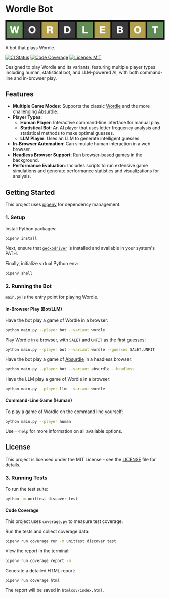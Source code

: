 # Wordle Bot

![](https://github.com/jbordoe/wordle-bot/blob/main/docs/wordlebot_50.png?raw=true)

A bot that plays Wordle.

[![CI Status](https://github.com/jbordoe/wordle-bot/actions/workflows/ci.yml/badge.svg)](https://github.com/jbordoe/wordle-bot/actions/workflows/ci.yml)
[![Code Coverage](https://img.shields.io/badge/coverage-N%25-orange)](https://github.com/jbordoe/wordle-bot/htmlcov/index.html)
[![License: MIT](https://img.shields.io/badge/License-MIT-yellow.svg)](https://opensource.org/licenses/MIT)


Designed to play Wordle and its variants, featuring multiple player types including human, statistical bot, and LLM-powered AI, with both command-line and in-browser play.

## Features

*   **Multiple Game Modes**: Supports the classic [Wordle](https://www.nytimes.com/games/wordle/index.html) and the more challenging [Absurdle](https://qntm.org/wordle).
*   **Player Types**:
    *   **Human Player**: Interactive command-line interface for manual play.
    *   **Statistical Bot**: An AI player that uses letter frequency analysis and statistical methods to make optimal guesses.
    *   **LLM Player**: Uses an LLM to generate intelligent guesses.
*   **In-Browser Automation**: Can simulate human interaction in a web browser.
*   **Headless Browser Support**: Run browser-based games in the background.
*   **Performance Evaluation**: Includes scripts to run extensive game simulations and generate performance statistics and visualizations for analysis.

## Getting Started

This project uses [pipenv](https://pipenv.pypa.io/en/latest/) for dependency management.

### 1. Setup

Install Python packages:

```bash
pipenv install
```

Next, ensure that [`geckodriver`](https://github.com/mozilla/geckodriver) is installed and available in your system's PATH.

Finally, initialize virtual Python env:

```bash
pipenv shell
```

### 2. Running the Bot

`main.py` is the entry point for playing Wordle.

#### In-Browser Play (Bot/LLM)

Have the bot play a game of Wordle in a browser:
```bash
python main.py --player bot --variant wordle
```

Play Wordle in a browser, with `SALET` and `UNFIT` as the first guesses:
```bash
python main.py --player bot --variant wordle --guesses SALET,UNFIT
```

Have the bot play a game of [Absurdle](https://qntm.org/wordle) in a headless browser:
```bash
python main.py --player bot --variant absurdle --headless
```

Have the LLM play a game of Wordle in a browser:
```bash
python main.py --player llm --variant wordle
```

#### Command-Line Game (Human)

To play a game of Wordle on the command line yourself:
```bash
python main.py --player human
```

Use `--help` for more information on all available options.

## License

This project is licensed under the MIT License - see the [LICENSE](LICENSE) file for details.

### 3. Running Tests

To run the test suite:
```bash
python -m unittest discover test
```

#### Code Coverage

This project uses `coverage.py` to measure test coverage.

Run the tests and collect coverage data:
```bash
pipenv run coverage run -m unittest discover test
```

View the report in the terminal:
```bash
pipenv run coverage report -m
```

Generate a detailed HTML report:
```bash
pipenv run coverage html
```
The report will be saved in `htmlcov/index.html`.
